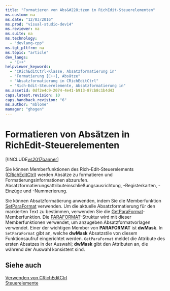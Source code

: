 ```yaml
---
title: "Formatieren von Abs&#228;tzen in RichEdit-Steuerelementen"
ms.custom: na
ms.date: "12/03/2016"
ms.prod: "visual-studio-dev14"
ms.reviewer: na
ms.suite: na
ms.technology: 
  - "devlang-cpp"
ms.tgt_pltfrm: na
ms.topic: "article"
dev_langs: 
  - "C++"
helpviewer_keywords: 
  - "CRichEditCtrl-Klasse, Absatzformatierung in"
  - "Formatierung [C++], Absätze"
  - "Absatzformatierung in CRichEditCtrl"
  - "Rich-Edit-Steuerelemente, Absatzformatierung in"
ms.assetid: 0df2e4c9-2074-4e41-b913-87cb8c1b4d43
caps.latest.revision: 10
caps.handback.revision: "6"
ms.author: "mblome"
manager: "ghogen"
---
```

# Formatieren von Abs&#228;tzen in RichEdit-Steuerelementen
[!INCLUDE[vs2017banner](../assembler/inline/includes/vs2017banner.md)]

Sie können Memberfunktionen des Rich\-Edit\-Steuerelements \([CRichEditCtrl](../mfc/reference/cricheditctrl-class.md)\) werden Absätze zu formatieren und Formatierungsinformationen abzurufen.  Absatzformatierungsattributeinschließungsausrichtung, \-Registerkarten, \-Einzüge und \-Nummerierung.  
  
 Sie können Absatzformatierung anwenden, indem Sie die Memberfunktion [SetParaFormat](../Topic/CRichEditCtrl::SetParaFormat.md) verwenden.  Um die aktuelle Absatzformatierung für den markierten Text zu bestimmen, verwenden Sie die [GetParaFormat](../Topic/CRichEditCtrl::GetParaFormat.md)\-Memberfunktion.  Die [PARAFORMAT](http://msdn.microsoft.com/library/windows/desktop/bb787940)\-Struktur wird mit dieser Memberfunktionen verwendet, um anzugeben Absatzformatvorlagen verwendet.  Einer der wichtigen Member von **PARAFORMAT** ist **dwMask**.  In `SetParaFormat` gibt an, welche **dwMask** Absatzstile von diesem Funktionsaufruf eingerichtet werden.  `GetParaFormat` meldet die Attribute des ersten Absatzes in der Auswahl; **dwMask** gibt den Attributen an, die während der Auswahl konsistent sind.  
  
## Siehe auch  
 [Verwenden von CRichEditCtrl](../mfc/using-cricheditctrl.md)   
 [Steuerelemente](../mfc/controls-mfc.md)
